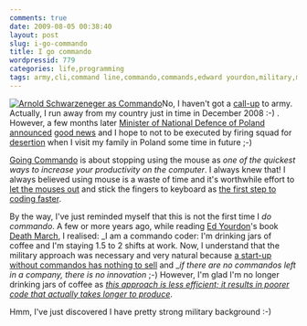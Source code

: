 ```yaml
---
comments: true
date: 2009-08-05 00:38:40
layout: post
slug: i-go-commando
title: I go commando
wordpressid: 779
categories: life,programming
tags: army,cli,command line,commando,commands,edward yourdon,military,minister,mouse,poland,yourdon
---
```


[![Arnold Schwarzeneger as Commando](/images/commando.jpg)](http://www.codinghorror.com/blog/archives/000825.html)No, I haven't got a [call-up](http://en.wikipedia.org/wiki/Conscription) to army. Actually, I run away from my country just in time in December 2008 :-) . However, a few months later [Minister of National Defence of Poland](http://www.wp.mil.pl/en/index/) [announced](http://www.wp.mil.pl/en/artykul/7375) [good news](http://www.telegraph.co.uk/news/worldnews/europe/poland/2505447/Poland-ends-army-conscription.html) and I hope to not to be executed by firing squad for [desertion](http://en.wikipedia.org/wiki/Desertion) when I visit my family in Poland some time in future ;-)





[Going Commando](http://www.codinghorror.com/blog/archives/000825.html) is about stopping using the mouse as _one of the quickest ways to increase your productivity on the computer_. I always knew that! I always believed using mouse is a waste of time and it's worthwhile effort to [let the mouses out](http://en.wikipedia.org/wiki/Who_Let_the_Dogs_Out%3F) and stick the fingers to keyboard as [the first step to coding faster](http://codebetter.com/blogs/jeremy.miller/archive/2006/10/24/The-first-step-to-coding-faster.aspx).





By the way, I've just reminded myself that this is not the first time I _do commando_. A few or more years ago, while reading [Ed Yourdon](http://en.wikipedia.org/wiki/Edward_Yourdon)'s book [Death March](http://www.yourdon.com/?loc=publications), I realised: _I am a commando coder: I'm drinking jars of coffee and I'm staying 1.5 to 2 shifts at work. Now, I understand that the military approach was necessary and very natural because [a start-up without commandos has nothing to sell](http://firstmonday.org/htbin/cgiwrap/bin/ojs/index.php/fm/article/view/839/748) and __if there are no commandos left in a company, there is no innovation_ ;-) However, I'm glad I'm no longer drinking jars of coffee as _[this approach is less efficient; it results in poorer code that actually takes longer to produce](http://dave.thielen.com/articles/mea%20culpa.doc)_.





Hmm, I've just discovered I have pretty strong military background :-) 
